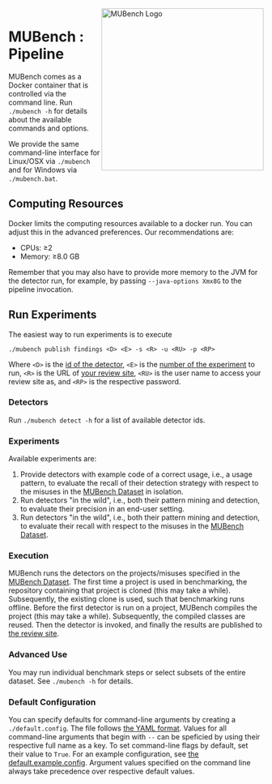 <img align="right" width="320" height="320" alt="MUBench Logo" src="https://raw.githubusercontent.com/stg-tud/MUBench/master/meta/logo.png" />

# MUBench : Pipeline

MUBench comes as a Docker container that is controlled via the command line. Run `./mubench -h` for details about the available commands and options.

We provide the same command-line interface for Linux/OSX via `./mubench` and for Windows via `./mubench.bat`.

## Computing Resources

Docker limits the computing resources available to a docker run. You can adjust this in the advanced preferences. Our recommendations are:

* CPUs: &ge;2
* Memory: &ge;8.0 GB

Remember that you may also have to provide more memory to the JVM for the detector run, for example, by passing `--java-options Xmx8G` to the pipeline invocation.


## Run Experiments

The easiest way to run experiments is to execute

    ./mubench publish findings <D> <E> -s <R> -u <RU> -p <RP>

Where `<D>` is the [id of the detector](#detectors), `<E>` is the [number of the experiment](#experiments) to run, `<R>` is the URL of [your review site](../mubench.reviewsite/), `<RU>` is the user name to access your review site as, and `<RP>` is the respective password.

### Detectors

Run `./mubench detect -h` for a list of available detector ids.

### Experiments

Available experiments are:

1. Provide detectors with example code of a correct usage, i.e., a usage pattern, to evaluate the recall of their detection strategy with respect to the misuses in the [MUBench Dataset](../data/) in isolation.
2. Run detectors "in the wild", i.e., both their pattern mining and detection, to evaluate their precision in an end-user setting.
3. Run detectors "in the wild", i.e., both their pattern mining and detection, to evaluate their recall with respect to the misuses in the [MUBench Dataset](../data/).

### Execution

MUBench runs the detectors on the projects/misuses specified in the [MUBench Dataset](../data/). The first time a project is used in benchmarking, the repository containing that project is cloned (this may take a while). Subsequently, the existing clone is used, such that benchmarking runs offline. Before the first detector is run on a project, MUBench compiles the project (this may take a while). Subsequently, the compiled classes are reused. Then the detector is invoked, and finally the results are published to [the review site](../mubench.reviewsite/).

### Advanced Use

You may run individual benchmark steps or select subsets of the entire dataset. See `./mubench -h` for details.

### Default Configuration

You can specify defaults for command-line arguments by creating a `./default.config`. The file follows [the YAML format](http://yaml.org/). Values for all command-line arguments that begin with `--` can be speficied by using their respective full name as a key. To set command-line flags by default, set their value to `True`. For an example configuration, see [the default.example.config](../default.example.config). Argument values specified on the command line always take precedence over respective default values.
